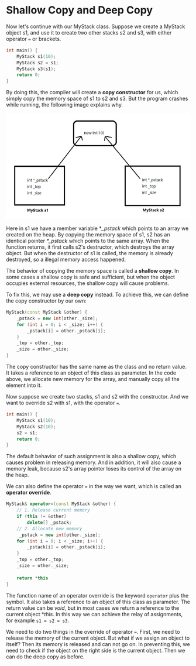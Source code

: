 # Shallow Copy and Deep Copy

Now let's continue with our MyStack class. Suppose we create a MyStack object s1, and use it to create two other stacks s2 and s3, with either operator `=` or brackets. 

```cpp
int main() {
    MyStack s1(10);
    MyStack s2 = s1;
    MyStack s3(s1);
    return 0;
}
```

By doing this, the compiler will create a **copy constructor** for us, which simply copy the memory space of s1 to s2 and s3. But the program crashes while running, the following image explains why.

![Shallow Copy](../assets/shallow-copy.png)



Here in s1 we have a member variable **_pstack* which points to an array we created on the heap. By copying the memory space of s1, s2 has an identical pointer *\*_pstack*  which points to the same array. When the function returns, it first calls s2's destructor, which destroys the array object. But when the destructor of s1 is called, the memory is already destroyed, so a illegal memory access happened.

The behavior of copying the memory space is called a **shallow copy**. In some cases a shallow copy is safe and sufficient, but when the object occupies external resources, the shallow copy will cause problems.

To fix this, we may use a **deep copy** instead. To achieve this, we can define the copy constructor by our own:

```cpp
MyStack(const MyStack &other) {
    _pstack = new int[other._size];
    for (int i = 0; i < _size; i++) {
        _pstack[i] = other._pstack[i];
    }
    _top = other._top;
    _size = other._size;
}
```

The copy constructor has the same name as the class and no return value. It takes a reference to an object of this class as parameter. In the code above, we allocate new memory for the array, and manually copy all the element into it.

Now suppose we create two stacks, s1 and s2 with the constructor. And we want to override s2 with s1, with the operator `=`. 

```cpp
int main() {
    MyStack s1(10);
    MyStack s2(10);
    s2 = s1;
    return 0;
}
```

The default behavior of such assignment is also a shallow copy, which causes problem in releasing memory. And in addition, it will also cause a memory leak, because s2's array pointer loses its control of the array on the heap.

We can also define the operator `=` in the way we want, which is called an **operator override**.

```cpp
MyStack& operator=(const MyStack &other) {
    // 1. Release current memory
    if (this != &other)
    	delete[] _pstack;
    // 2. Allocate new memory
     _pstack = new int[other._size];
    for (int i = 0; i < _size; i++) {
        _pstack[i] = other._pstack[i];
    }
    _top = other._top;
    _size = other._size;
    
    return *this
}
```

The function name of an operator override is the keyword `operator` plus the symbol. It also takes a reference to an object of this class as parameter. The return value can be *void*, but in most cases we return a reference to the current object **this*. In this way we can achieve the relay of assignments, for example `s1 = s2 = s3`.

We need to do two things in the override of operator `=`. First, we need to release the memory of the current object. But what if we assign an object to itself? Then its memory is released and can not go on. In preventing this, we need to check if the object on the right side is the current object. Then we can do the deep copy as before.




